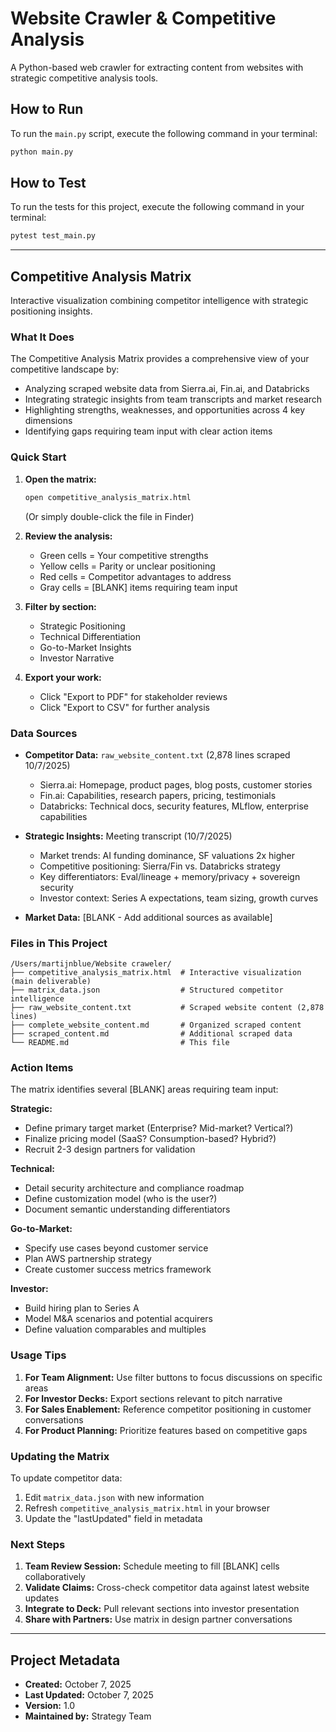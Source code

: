 # Website Crawler & Competitive Analysis

A Python-based web crawler for extracting content from websites with strategic competitive analysis tools.

## How to Run

To run the `main.py` script, execute the following command in your terminal:

```bash
python main.py
```

## How to Test

To run the tests for this project, execute the following command in your terminal:

```bash
pytest test_main.py
```

---

## Competitive Analysis Matrix

Interactive visualization combining competitor intelligence with strategic positioning insights.

### What It Does

The Competitive Analysis Matrix provides a comprehensive view of your competitive landscape by:
- Analyzing scraped website data from Sierra.ai, Fin.ai, and Databricks
- Integrating strategic insights from team transcripts and market research
- Highlighting strengths, weaknesses, and opportunities across 4 key dimensions
- Identifying gaps requiring team input with clear action items

### Quick Start

1. **Open the matrix:**
   ```bash
   open competitive_analysis_matrix.html
   ```
   (Or simply double-click the file in Finder)

2. **Review the analysis:**
   - Green cells = Your competitive strengths
   - Yellow cells = Parity or unclear positioning
   - Red cells = Competitor advantages to address
   - Gray cells = [BLANK] items requiring team input

3. **Filter by section:**
   - Strategic Positioning
   - Technical Differentiation
   - Go-to-Market Insights
   - Investor Narrative

4. **Export your work:**
   - Click "Export to PDF" for stakeholder reviews
   - Click "Export to CSV" for further analysis

### Data Sources

- **Competitor Data:** `raw_website_content.txt` (2,878 lines scraped 10/7/2025)
  - Sierra.ai: Homepage, product pages, blog posts, customer stories
  - Fin.ai: Capabilities, research papers, pricing, testimonials
  - Databricks: Technical docs, security features, MLflow, enterprise capabilities

- **Strategic Insights:** Meeting transcript (10/7/2025)
  - Market trends: AI funding dominance, SF valuations 2x higher
  - Competitive positioning: Sierra/Fin vs. Databricks strategy
  - Key differentiators: Eval/lineage + memory/privacy + sovereign security
  - Investor context: Series A expectations, team sizing, growth curves

- **Market Data:** [BLANK - Add additional sources as available]

### Files in This Project

```
/Users/martijnblue/Website craweler/
├── competitive_analysis_matrix.html  # Interactive visualization (main deliverable)
├── matrix_data.json                  # Structured competitor intelligence
├── raw_website_content.txt           # Scraped website content (2,878 lines)
├── complete_website_content.md       # Organized scraped content
├── scraped_content.md                # Additional scraped data
└── README.md                         # This file
```

### Action Items

The matrix identifies several [BLANK] areas requiring team input:

**Strategic:**
- Define primary target market (Enterprise? Mid-market? Vertical?)
- Finalize pricing model (SaaS? Consumption-based? Hybrid?)
- Recruit 2-3 design partners for validation

**Technical:**
- Detail security architecture and compliance roadmap
- Define customization model (who is the user?)
- Document semantic understanding differentiators

**Go-to-Market:**
- Specify use cases beyond customer service
- Plan AWS partnership strategy
- Create customer success metrics framework

**Investor:**
- Build hiring plan to Series A
- Model M&A scenarios and potential acquirers
- Define valuation comparables and multiples

### Usage Tips

1. **For Team Alignment:** Use filter buttons to focus discussions on specific areas
2. **For Investor Decks:** Export sections relevant to pitch narrative
3. **For Sales Enablement:** Reference competitor positioning in customer conversations
4. **For Product Planning:** Prioritize features based on competitive gaps

### Updating the Matrix

To update competitor data:
1. Edit `matrix_data.json` with new information
2. Refresh `competitive_analysis_matrix.html` in your browser
3. Update the "lastUpdated" field in metadata

### Next Steps

1. **Team Review Session:** Schedule meeting to fill [BLANK] cells collaboratively
2. **Validate Claims:** Cross-check competitor data against latest website updates
3. **Integrate to Deck:** Pull relevant sections into investor presentation
4. **Share with Partners:** Use matrix in design partner conversations

---

## Project Metadata

- **Created:** October 7, 2025
- **Last Updated:** October 7, 2025
- **Version:** 1.0
- **Maintained by:** Strategy Team
